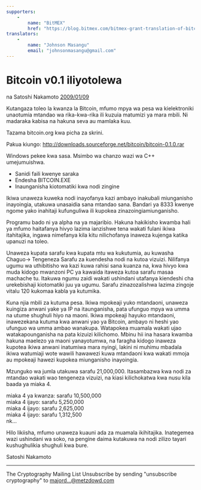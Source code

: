 ```yaml
---
supporters: 
    - 
        name: "BitMEX"
        href: "https://blog.bitmex.com/bitmex-grant-translation-of-bitcoin-content-into-african-languages/"
translators: 
    - 
        name: "Johnson Masangu"
        email: "johnsonmasangu@gmail.com"
---
```

# Bitcoin v0.1 iliyotolewa

na Satoshi Nakamoto [2009/01/09](https://web.archive.org/web/20190604064539/https://www.mail-archive.com/cryptography@metzdowd.com/msg10142.html)

<LanguageDropdown/>

Kutangaza toleo la kwanza la Bitcoin, mfumo mpya wa pesa wa kielektroniki unaotumia mtandao wa rika-kwa-rika ili kuzuia matumizi ya mara mbili. Ni madaraka kabisa na hakuna seva au mamlaka kuu.


Tazama bitcoin.org kwa picha za skrini.

Pakua kiungo:
http://downloads.sourceforge.net/bitcoin/bitcoin-0.1.0.rar

Windows pekee kwa sasa. Msimbo wa chanzo wazi wa C++ umejumuishwa.

- Sanidi faili kwenye saraka
- Endesha BITCOIN.EXE
- Inaunganisha kiotomatiki kwa nodi zingine

Ikiwa unaweza kuweka nodi inayofanya kazi ambayo inakubali miunganisho inayoingia, utakuwa unasaidia sana mtandao sana. Bandari ya 8333 kwenye ngome yako inahitaji kufunguliwa ili kupokea zinazoingiamiunganisho. 

Programu bado ni ya alpha na ya majaribio. Hakuna hakikisho kwamba hali ya mfumo haitafanya hivyo lazima ianzishwe tena wakati fulani ikiwa itahitajika, ingawa nimefanya kila kitu nilichofanya inaweza kujenga katika upanuzi na toleo.

Unaweza kupata sarafu kwa kupata mtu wa kukutumia, au kuwasha Chaguo-> Tengeneza
Sarafu za kuendesha nodi na kutoa vizuizi. Nilifanya ugumu wa uthibitisho wa kazi kuwa rahisi sana kuanza na, kwa hivyo kwa muda kidogo mwanzoni PC ya kawaida itaweza kutoa sarafu masaa machache tu. Itakuwa ngumu zaidi wakati ushindani utafanya kiendeshi cha urekebishaji kiotomatiki juu ya ugumu. Sarafu zinazozalishwa lazima zingoje vitalu 120 kukomaa kabla ya kutumika.

Kuna njia mbili za kutuma pesa. Ikiwa mpokeaji yuko mtandaoni, unaweza kuingiza anwani yake ya IP na itaunganisha, pata ufunguo mpya wa umma na utume shughuli hiyo na maoni. Ikiwa mpokeaji hayuko mtandaoni, inawezekana kutuma kwa anwani yao ya Bitcoin, ambayo ni heshi yao ufunguo wa umma ambao wanakupa. Watapokea muamala wakati ujao watakapounganisha na pata kizuizi kilichomo. Mbinu hii ina hasara kwamba hakuna maelezo ya maoni yanayotumwa, na faragha kidogo inaweza kupotea ikiwa anwani inatumiwa mara nyingi, lakini ni muhimu mbadala ikiwa watumiaji wote wawili hawawezi kuwa mtandaoni kwa wakati mmoja au mpokeaji hawezi kupokea
miunganisho inayoingia.

Mzunguko wa jumla utakuwa sarafu 21,000,000. Itasambazwa kwa nodi za mtandao wakati wao tengeneza vizuizi, na kiasi kilichokatwa kwa nusu kila baada ya miaka 4.

miaka 4 ya kwanza: sarafu 10,500,000  
miaka 4 ijayo: sarafu 5,250,000  
miaka 4 ijayo: sarafu 2,625,000  
miaka 4 ijayo: sarafu 1,312,500  
nk...

Hilo likiisha, mfumo unaweza kuauni ada za muamala ikihitajika. Inategemea wazi
ushindani wa soko, na pengine daima kutakuwa na nodi zilizo tayari kushughulikia shughuli kwa bure.

Satoshi Nakamoto

---------------------------------------------------------------------
The Cryptography Mailing List
Unsubscribe by sending "unsubscribe cryptography" to majord...@metzdowd.com

